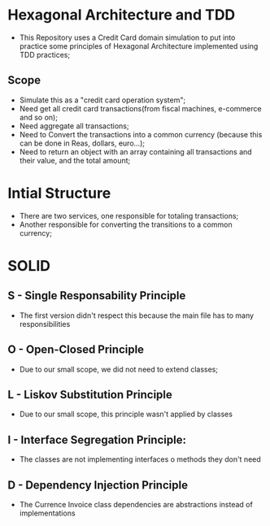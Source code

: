 # Hexagonal Architecture and TDD

- This Repository uses a Credit Card domain simulation to put into practice some principles of Hexagonal Architecture implemented using TDD practices;

## Scope

- Simulate this as a "credit card operation system";
- Need get all credit card transactions(from fiscal machines, e-commerce and so on);
- Need aggregate all transactions;
- Need to Convert the transactions into a common currency (because this can be done in Reas, dollars, euro...);
- Need to return an object with an array containing all transactions and their value, and the total amount;

# Intial Structure

- There are two services, one responsible for totaling transactions;
- Another responsible for converting the transitions to a common currency;

# SOLID

## S - Single Responsability Principle
- The first version didn't respect this because the main file has to many responsibilities

## O - Open-Closed Principle
- Due to our small scope, we did not need to extend classes;

## L - Liskov Substitution Principle
- Due to our small scope, this principle wasn't applied by classes

## I - Interface Segregation Principle:
- The classes are not implementing interfaces o methods they don't need

## D - Dependency Injection Principle
- The Currence Invoice class dependencies are abstractions instead of implementations
